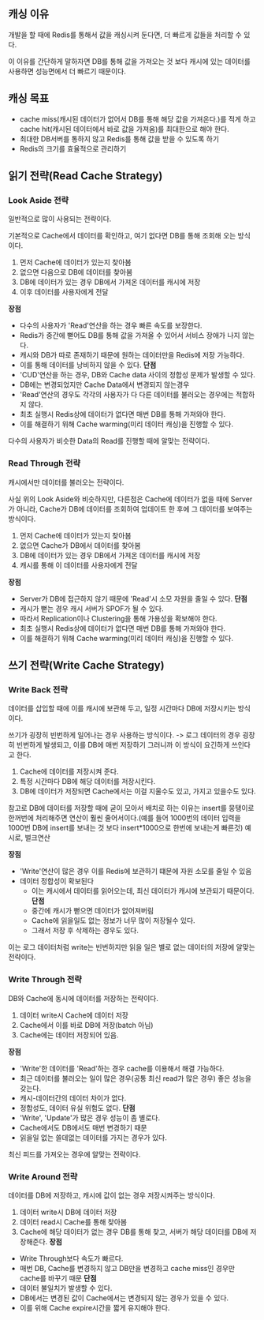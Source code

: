 ## 캐싱 이유
개발을 할 때에 Redis를 통해서 값을 캐싱시켜 둔다면, 더 빠르게 값들을 처리할 수 있다.

이 이유를 간단하게 말하자면 DB를 통해 값을 가져오는 것 보다 캐시에 있는 데이터를 사용하면 성능면에서 더 빠르기 때문이다.

## 캐싱 목표
- cache miss(캐시된 데이터가 없어서 DB를 통해 해당 값을 가져온다.)를 적게 하고 cache hit(캐시된 데이터에서 바로 값을 가져옴)를 최대한으로 해야 한다.
- 최대한 DB서버를 통하지 않고 Redis를 통해 값을 받을 수 있도록 하기
- Redis의 크기를 효율적으로 관리하기

## 읽기 전략(Read Cache Strategy)
### Look Aside 전략
일반적으로 많이 사용되는 전략이다.

기본적으로 Cache에서 데이터를 확인하고, 여기 없다면 DB를 통해 조회해 오는 방식이다.

1. 먼저 Cache에 데이터가 있는지 찾아봄
2. 없으면 다음으로 DB에 데이터를 찾아봄
3. DB에 데이터가 있는 경우 DB에서 가져온 데이터를 캐시에 저장
4. 이후 데이터를 사용자에게 전달

**장점**
- 다수의 사용자가 'Read'연산을 하는 경우 빠른 속도를 보장한다.
- Redis가 중간에 뻗어도 DB를 통해 값을 가져올 수 있어서 서비스 장애가 나지 않는다.
- 캐시와 DB가 따로 존재하기 때문에 원하는 데이터만을 Redis에 저장 가능하다.
- 이를 통해 데이터를 낭비하지 않을 수 있다.
**단점**
- 'CUD'연산을 하는 경우, DB와 Cache data 사이의 정합성 문제가 발생할 수 있다.
- DB에는 변경되었지만 Cache Data에서 변경되지 않는경우
- 'Read'연산의 경우도 각각의 사용자가 다 다른 데이터를 불러오는 경우에는 적합하지 않다.
- 최초 실행시 Redis상에 데이터가 없다면 매번 DB를 통해 가져와야 한다.
- 이를 해결하기 위해 Cache warming(미리 데이터 캐싱)을 진행할 수 있다.

다수의 사용자가 비슷한 Data의 Read를 진행할 때에 알맞는 전략이다.

### Read Through 전략
캐시에서만 데이터를 불러오는 전략이다.

사실 위의 Look Aside와 비슷하지만, 다른점은 Cache에 데이터가 없을 때에 Server가 아니라, Cache가 DB에 데이터를 조회하여 업데이트 한 후에 그 데이터를 보여주는 방식이다.

1. 먼저 Cache에 데이터가 있는지 찾아봄
2. 없으면 Cache가 DB에서 데이터를 찾아봄
3. DB에 데이터가 있는 경우 DB에서 가져온 데이터를 캐시에 저장
4. 캐시를 통해 이 데이터를 사용자에게 전달

**장점**
- Server가 DB에 접근하지 않기 때문에 'Read'시 소모 자원을 줄일 수 있다.
**단점**
- 캐시가 뻗는 경우 캐시 서버가 SPOF가 될 수 있다.
- 따라서 Replication이나 Clustering을 통해 가용성을 확보해야 한다.
- 최초 실행시 Redis상에 데이터가 없다면 매번 DB를 통해 가져와야 한다.
- 이를 해결하기 위해 Cache warming(미리 데이터 캐싱)을 진행할 수 있다.

## 쓰기 전략(Write Cache Strategy)
### Write Back 전략
데이터를 삽입할 때에 이를 캐시에 보관해 두고, 일정 시간마다 DB에 저장시키는 방식이다.

쓰기가 굉장히 빈번하게 일어나는 경우 사용하는 방식이다.
-> 로그 데이터의 경우 굉장히 빈번하게 발생되고, 이를 DB에 매번 저장하기 그러니까 이 방식이 요긴하게 쓰인다고 한다.

1. Cache에 데이터를 저장시켜 준다.
2. 특정 시간마다 DB에 해당 데이터를 저장시킨다.
3. DB에 데이터가 저장되면 Cache에서는 이걸 지울수도 있고, 가지고 있을수도 있다.

참고로 DB에 데이터를 저장할 때에 굳이 모아서 배치로 하는 이유는 insert를 뭉탱이로 한꺼번에 처리해주면 연산이 훨씬 줄어서이다.(예를 들어 1000번의 데이터 입력을 1000번 DB에 insert를 보내는 것 보다 insert*1000으로 한번에 보내는게 빠른것)
예시로, 벌크연산

**장점**
- 'Write'연산이 많은 경우 이를 Redis에 보관하기 떄문에 자원 소모를 줄일 수 있음
- 데이터 정합성이 확보된다
  - 이는 캐시에서 데이터를 읽어오는데, 최신 데이터가 캐시에 보관되기 때문이다.
**단점**
  - 중간에 캐시가 뻗으면 데이터가 없어져버림
  - Cache에 읽을일도 없는 정보가 너무 많이 저장될수 있다.
  - 그래서 저장 후 삭제하는 경우도 있다.

이는 로그 데이터처럼 write는 빈번하지만 읽을 일은 별로 없는 데이터의 저장에 알맞는 전략이다.

### Write Through 전략
DB와 Cache에 동시에 데이터를 저장하는 전략이다.

1. 데이터 write시 Cache에 데이터 저장
2. Cache에서 이를 바로 DB에 저장(batch 아님)
3. Cache에는 데이터 저장되어 있음.

**장점**
- 'Write'한 데이터를 'Read'하는 경우 cache를 이용해서 해결 가능하다.
- 최근 데이터를 불러오는 일이 많은 경우(공통 최신 read가 많은 경우) 좋은 성능을 갖는다.
- 캐시-데이터간의 데이터 차이가 없다.
- 정합성도, 데이터 유실 위험도 없다.
**단점**
- 'Write', 'Update'가 많은 경우 성능이 좀 별로다.
- Cache에서도 DB에서도 매번 변경하기 때문
- 읽을일 없는 쓸데없는 데이터를 가지는 경우가 있다.

최신 피드를 가져오는 경우에 알맞는 전략이다.

### Write Around 전략
데이터를 DB에 저장하고, 캐시에 값이 없는 경우 저장시켜주는 방식이다.

1. 데이터 write시 DB에 데이터 저장
2. 데이터 read시 Cache를 통해 찾아봄
3. Cache에 해당 데이터가 없는 경우 DB를 통해 찾고, 서버가 해당 데이터를 DB에 저장해준다.
**장점**
- Write Through보다 속도가 빠르다.
- 매번 DB, Cache를 변경하지 않고 DB만을 변경하고 cache miss인 경우만 cache를 바꾸기 때문
**단점**
- 데이터 불일치가 발생할 수 있다.
- DB에서는 변경된 값이 Cache에서는 변경되지 않는 경우가 있을 수 있다.
- 이를 위해 Cache expire시간을 짧게 유지해야 한다.